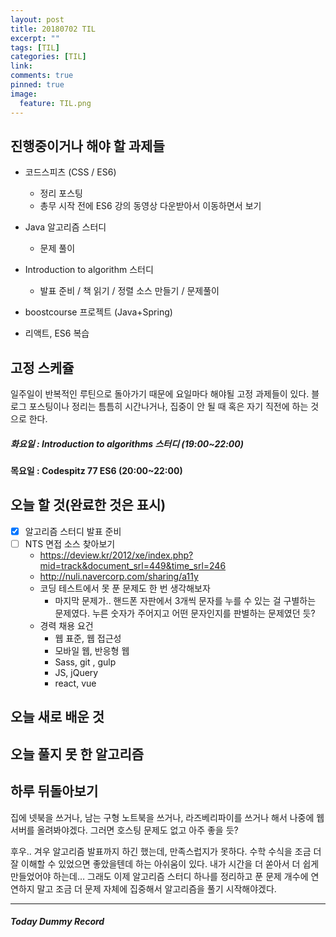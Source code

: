 ```yaml
---
layout: post
title: 20180702 TIL
excerpt: ""
tags: [TIL]
categories: [TIL]
link:
comments: true
pinned: true
image:
  feature: TIL.png
---
```


## 진행중이거나 해야 할 과제들

- 코드스피츠 (CSS / ES6)

  - 정리 포스팅
  - 총무 시작 전에 ES6 강의 동영상 다운받아서 이동하면서 보기

- Java 알고리즘 스터디 

  - 문제 풀이

- Introduction to algorithm 스터디

  - 발표 준비 / 책 읽기 / 정렬 소스 만들기 / 문제풀이

- boostcourse 프로젝트 (Java+Spring)

- 리액트, ES6 복습

  

## 고정 스케쥴

일주일이 반복적인 루틴으로 돌아가기 때문에 요일마다 해야될 고정 과제들이 있다. 블로그 포스팅이나 정리는 틈틈히 시간나거나, 집중이 안 될 때 혹은 자기 직전에 하는 것으로 한다.

##### 화요일 : Introduction to algorithms 스터디 (19:00~22:00)

**목요일 : Codespitz 77 ES6 (20:00~22:00)**

## 오늘 할 것(완료한 것은 표시)

- [x] 알고리즘 스터디 발표 준비
- [ ] NTS 면접 소스 찾아보기
  - https://deview.kr/2012/xe/index.php?mid=track&document_srl=449&time_srl=246
  - http://nuli.navercorp.com/sharing/a11y
  - 코딩 테스트에서 못 푼 문제도 한 번 생각해보자
    -  마지막 문제가.. 핸드폰 자판에서 3개씩 문자를 누를 수 있는 걸 구별하는 문제였다. 누른 숫자가 주어지고 어떤 문자인지를 판별하는 문제였던 듯?
  - 경력 채용 요건
    - 웹 표준, 웹 접근성
    - 모바일 웹, 반응형 웹
    - Sass, git , gulp
    - JS, jQuery 
    - react, vue

## 오늘 새로 배운 것



## 오늘 풀지 못 한 알고리즘



## 하루 뒤돌아보기

집에 넷북을 쓰거나, 남는 구형 노트북을 쓰거나, 라즈베리파이를 쓰거나 해서 나중에 웹 서버를 올려봐야겠다. 그러면 호스팅 문제도 없고 아주 좋을 듯?

후우.. 겨우 알고리즘 발표까지 하긴 했는데, 만족스럽지가 못하다. 수학 수식을 조금 더 잘 이해할 수 있었으면 좋았을텐데 하는 아쉬움이 있다. 내가 시간을 더 쏟아서 더 쉽게 만들었어야 하는데… 그래도 이제 알고리즘 스터디 하나를 정리하고 푼 문제 개수에 연연하지 말고 조금 더 문제 자체에 집중해서 알고리즘을 풀기 시작해야겠다.



------

##### Today Dummy Record

